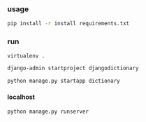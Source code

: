 <!-- Generate readme.md for this project -->

### usage
```sh
pip install -r install requirements.txt 
```
### run
 ```
 virtualenv .
 ```
 ```sh
 django-admin startproject djangodictionary
 ```
 ```sh
 python manage.py startapp dictionary
 ```

  ####  localhost
  ```bash
  python manage.py runserver
  ```